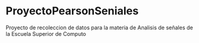 # ProyectoPearsonSeniales
Proyecto de recoleccion de datos para la materia de Analisis de señales de la Escuela Superior de Computo
